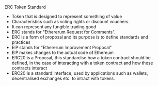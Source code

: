 ERC Token Standard

- Token that is designed to represent something of value
- Characteristics such as voting rights or discount vouchers
- It can represent any fungible trading good
- ERC stands for "Ethererum  Request for Comments".
- ERC is a form of proposal and its purpose is to define standards and practices
- EIP stands for "Ethererum Improvement Proposal" 
- EIP makes changes to the actual code of Ethereum
- ERC20 is a Proposal, this standardise how a token contract should be defined, in the case of interacting with a token contract and how these contracts interact
- ERC20 is a standard interface, used by applications such as wallets, decentralised exchanges etc. to intract with tokens.


